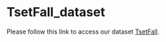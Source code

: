 # TsetFall_dataset

Please follow this link to access our dataset [TsetFall](https://github.com/ppgia-unifor/TsetFall_dataset).
